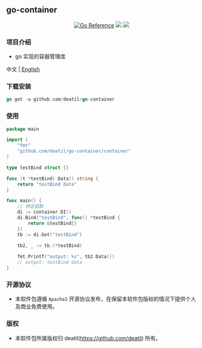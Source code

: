 ## go-container

<p align="center">
<a href="https://pkg.go.dev/github.com/deatil/go-container" target="_blank"><img src="https://pkg.go.dev/badge/deatil/go-container.svg" alt="Go Reference" /></a>
<a href="https://app.codecov.io/gh/deatil/go-container" target="_blank"><img src="https://codecov.io/gh/deatil/go-container/graph/badge.svg?token=SS2Z1IY0XL" /></a>
<img src="https://goreportcard.com/badge/github.com/deatil/go-container" />
</p>


### 项目介绍

*  go 实现的容器管理库

中文 | [English](README.md)


### 下载安装

~~~go
go get -u github.com/deatil/go-container
~~~


### 使用

~~~go
package main

import (
    "fmt"
    "github.com/deatil/go-container/container"
)

type testBind struct {}

func (t *testBind) Data() string {
    return "testBind data"
}

func main() {
    // 绑定函数
    di := container.DI()
    di.Bind("testBind", func() *testBind {
        return &testBind{}
    })
    tb := di.Get("testBind")

    tb2, _ := tb.(*testBind)
    
    fmt.Printf("output: %s", tb2.Data())
    // output: testBind data
}
~~~


### 开源协议

*  本软件包遵循 `Apache2` 开源协议发布，在保留本软件包版权的情况下提供个人及商业免费使用。


### 版权

*  本软件包所属版权归 deatil(https://github.com/deatil) 所有。
